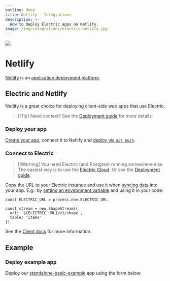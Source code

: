 ```yaml
---
outline: deep
title: Netlify - Integrations
description: >-
  How to deploy Electric apps on Netlify.
image: /img/integrations/electric-netlify.jpg
---
```


<script setup>
  import DeployToNetlifyForm from '/src/components/DeployToNetlifyForm.vue'
</script>

<img src="/img/integrations/netlify.svg" class="product-icon" />

# Netlify

[Netlify](https://www.netlify.com/) is an [application deployment platform](https://www.netlify.com/platform/).

## Electric and Netlify

Netlify is a great choice for deploying client-side web apps that use Electric.

> [!Tip] Need context?
> See the [Deployment guide](/docs/guides/deployment) for more details.

### Deploy your app

[Create your app](https://docs.netlify.com/welcome/add-new-site/), connect it to Netlify and [deploy via `git push`](https://docs.netlify.com/site-deploys/create-deploys/#deploy-with-git).

### Connect to Electric

> [!Warning] You need Electric (and Postgres) running somewhere else
> The easiest way is to use the [Electric Cloud](/product/cloud). Or see the [Deployment guide](/docs/guides/deployment).

Copy the URL to your Electric instance and use it when [syncing data](/docs/api/clients/typescript#shape) into your app. E.g.: by [setting an environment variable](https://docs.netlify.com/environment-variables/get-started/#site-environment-variables) and using it in your code:

```tsx
const ELECTRIC_URL = process.env.ELECTRIC_URL

const stream = new ShapeStream({
  url: `${ELECTRIC_URL}/v1/shape`,
  table: 'items'
})
```

See the [Client docs](/docs/api/clients/typescript) for more information.

## Example

### Deploy example app

Deploy our [standalone-basic-example](https://github.com/electric-sql/standalone-basic-example) app using the form below:

<DeployToNetlifyForm repo="electric-sql/standalone-basic-example" />